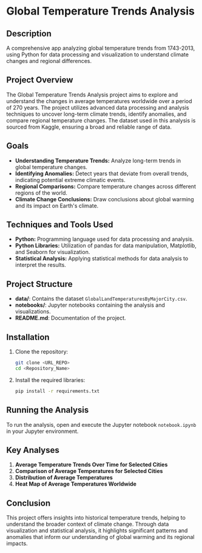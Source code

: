 # Global Temperature Trends Analysis

## Description
A comprehensive app analyzing global temperature trends from 1743-2013, using Python for data processing and visualization to understand climate changes and regional differences.

## Project Overview
The Global Temperature Trends Analysis project aims to explore and understand the changes in average temperatures worldwide over a period of 270 years. The project utilizes advanced data processing and analysis techniques to uncover long-term climate trends, identify anomalies, and compare regional temperature changes. The dataset used in this analysis is sourced from Kaggle, ensuring a broad and reliable range of data.

## Goals
- **Understanding Temperature Trends:** Analyze long-term trends in global temperature changes.
- **Identifying Anomalies:** Detect years that deviate from overall trends, indicating potential extreme climatic events.
- **Regional Comparisons:** Compare temperature changes across different regions of the world.
- **Climate Change Conclusions:** Draw conclusions about global warming and its impact on Earth's climate.

## Techniques and Tools Used
- **Python:** Programming language used for data processing and analysis.
- **Python Libraries:** Utilization of pandas for data manipulation, Matplotlib, and Seaborn for visualization.
- **Statistical Analysis:** Applying statistical methods for data analysis to interpret the results.

## Project Structure
- **data/**: Contains the dataset `GlobalLandTemperaturesByMajorCity.csv`.
- **notebooks/**: Jupyter notebooks containing the analysis and visualizations.
- **README.md**: Documentation of the project.

## Installation
1. Clone the repository:
    ```bash
    git clone <URL_REPO>
    cd <Repository_Name>
    ```
2. Install the required libraries:
    ```bash
    pip install -r requirements.txt
    ```
    
## Running the Analysis
To run the analysis, open and execute the Jupyter notebook `notebook.ipynb` in your Jupyter environment.

## Key Analyses
1. **Average Temperature Trends Over Time for Selected Cities**
2. **Comparison of Average Temperatures for Selected Cities**
3. **Distribution of Average Temperatures**
4. **Heat Map of Average Temperatures Worldwide**

## Conclusion
This project offers insights into historical temperature trends, helping to understand the broader context of climate change. Through data visualization and statistical analysis, it highlights significant patterns and anomalies that inform our understanding of global warming and its regional impacts.
